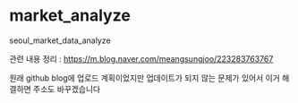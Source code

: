 # market_analyze

seoul_market_data_analyze

관련 내용 정리 : https://m.blog.naver.com/meangsungjoo/223283763767

원래 github blog에 업로드 계획이었지만 업데이트가 되지 않는 문제가 있어서 이거 해결하면 주소도 바꾸겠습니다

